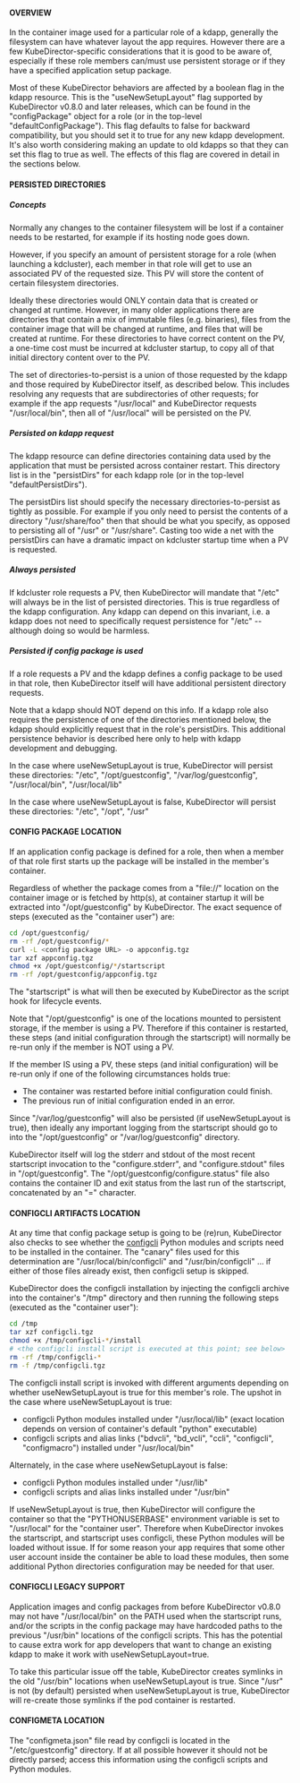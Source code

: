 #### OVERVIEW

In the container image used for a particular role of a kdapp, generally the filesystem can have whatever layout the app requires. However there are a few KubeDirector-specific considerations that it is good to be aware of, especially if these role members can/must use persistent storage or if they have a specified application setup package.

Most of these KubeDirector behaviors are affected by a boolean flag in the kdapp resource. This is the "useNewSetupLayout" flag supported by KubeDirector v0.8.0 and later releases, which can be found in the "configPackage" object for a role (or in the top-level "defaultConfigPackage"). This flag defaults to false for backward compatibility, but you should set it to true for any new kdapp development. It's also worth considering making an update to old kdapps so that they can set this flag to true as well. The effects of this flag are covered in detail in the sections below.

#### PERSISTED DIRECTORIES

##### Concepts

Normally any changes to the container filesystem will be lost if a container needs to be restarted, for example if its hosting node goes down.

However, if you specify an amount of persistent storage for a role (when launching a kdcluster), each member in that role will get to use an associated PV of the requested size. This PV will store the content of certain filesystem directories.

Ideally these directories would ONLY contain data that is created or changed at runtime. However, in many older applications there are directories that contain a mix of immutable files (e.g. binaries), files from the container image that will be changed at runtime, and files that will be created at runtime. For these directories to have correct content on the PV, a one-time cost must be incurred at kdcluster startup, to copy all of that initial directory content over to the PV.

The set of directories-to-persist is a union of those requested by the kdapp and those required by KubeDirector itself, as described below. This includes resolving any requests that are subdirectories of other requests; for example if the app requests "/usr/local" and KubeDirector requests "/usr/local/bin", then all of "/usr/local" will be persisted on the PV.

##### Persisted on kdapp request

The kdapp resource can define directories containing data used by the application that must be persisted across container restart. This directory list is in the "persistDirs" for each kdapp role (or in the top-level "defaultPersistDirs").

The persistDirs list should specify the necessary directories-to-persist as tightly as possible. For example if you only need to persist the contents of a directory "/usr/share/foo" then that should be what you specify, as opposed to persisting all of "/usr" or "/usr/share". Casting too wide a net with the persistDirs can have a dramatic impact on kdcluster startup time when a PV is requested.

##### Always persisted

If kdcluster role requests a PV, then KubeDirector will mandate that "/etc" will always be in the list of persisted directories. This is true regardless of the kdapp configuration. Any kdapp can depend on this invariant, i.e. a kdapp does not need to specifically request persistence for "/etc" -- although doing so would be harmless.

##### Persisted if config package is used

If a role requests a PV and the kdapp defines a config package to be used in that role, then KubeDirector itself will have additional persistent directory requests.

Note that a kdapp should NOT depend on this info. If a kdapp role also requires the persistence of one of the directories mentioned below, the kdapp should explicitly request that in the role's persistDirs. This additional persistence behavior is described here only to help with kdapp development and debugging.

In the case where useNewSetupLayout is true, KubeDirector will persist these directories: "/etc", "/opt/guestconfig", "/var/log/guestconfig", "/usr/local/bin", "/usr/local/lib"

In the case where useNewSetupLayout is false, KubeDirector will persist these directories: "/etc", "/opt", "/usr"

#### CONFIG PACKAGE LOCATION

If an application config package is defined for a role, then when a member of that role first starts up the package will be installed in the member's container.

Regardless of whether the package comes from a "file://" location on the container image or is fetched by http(s), at container startup it will be extracted into "/opt/guestconfig" by KubeDirector. The exact sequence of steps (executed as the "container user") are:

```bash
cd /opt/guestconfig/
rm -rf /opt/guestconfig/*
curl -L <config package URL> -o appconfig.tgz
tar xzf appconfig.tgz
chmod +x /opt/guestconfig/*/startscript
rm -rf /opt/guestconfig/appconfig.tgz
```

The "startscript" is what will then be executed by KubeDirector as the script hook for lifecycle events.

Note that "/opt/guestconfig" is one of the locations mounted to persistent storage, if the member is using a PV. Therefore if this container is restarted, these steps (and initial configuration through the startscript) will normally be re-run only if the member is NOT using a PV.

If the member IS using a PV, these steps (and initial configuration) will be re-run only if one of the following circumstances holds true:
* The container was restarted before initial configuration could finish.
* The previous run of initial configuration ended in an error.

Since "/var/log/guestconfig" will also be persisted (if useNewSetupLayout is true), then ideally any important logging from the startscript should go to into the "/opt/guestconfig" or "/var/log/guestconfig" directory.

KubeDirector itself will log the stderr and stdout of the most recent startscript invocation to the "configure.stderr", and "configure.stdout" files in "/opt/guestconfig". The "/opt/guestconfig/configure.status" file also contains the container ID and exit status from the last run of the startscript, concatenated by an "=" character.

#### CONFIGCLI ARTIFACTS LOCATION

At any time that config package setup is going to be (re)run, KubeDirector also checks to see whether the [configcli](https://github.com/bluek8s/configcli) Python modules and scripts need to be installed in the container. The "canary" files used for this determination are "/usr/local/bin/configcli" and "/usr/bin/configcli" ... if either of those files already exist, then configcli setup is skipped.

KubeDirector does the configcli installation by injecting the configcli archive into the container's "/tmp" directory and then running the following steps (executed as the "container user"):

```bash
cd /tmp
tar xzf configcli.tgz
chmod +x /tmp/configcli-*/install
# <the configcli install script is executed at this point; see below>
rm -rf /tmp/configcli-*
rm -f /tmp/configcli.tgz
```

The configcli install script is invoked with different arguments depending on whether useNewSetupLayout is true for this member's role. The upshot in the case where useNewSetupLayout is true:
* configcli Python modules installed under "/usr/local/lib" (exact location depends on version of container's default "python" executable)
* configcli scripts and alias links ("bdvcli", "bd_vcli", "ccli", "configcli", "configmacro") installed under "/usr/local/bin"

Alternately, in the case where useNewSetupLayout is false:
* configcli Python modules installed under "/usr/lib"
* configcli scripts and alias links installed under "/usr/bin"

If useNewSetupLayout is true, then KubeDirector will configure the container so that the "PYTHONUSERBASE" environment variable is set to "/usr/local" for the "container user". Therefore when KubeDirector invokes the startscript, and startscript uses configcli, these Python modules will be loaded without issue. If for some reason your app requires that some other user account inside the container be able to load these modules, then some additional Python directories configuration may be needed for that user.

#### CONFIGCLI LEGACY SUPPORT

Application images and config packages from before KubeDirector v0.8.0 may not have "/usr/local/bin" on the PATH used when the startscript runs, and/or the scripts in the config package may have hardcoded paths to the previous "/usr/bin" locations of the configcli scripts. This has the potential to cause extra work for app developers that want to change an existing kdapp to make it work with useNewSetupLayout=true.

To take this particular issue off the table, KubeDirector creates symlinks in the old "/usr/bin" locations when useNewSetupLayout is true. Since "/usr" is not (by default) persisted when useNewSetupLayout is true, KubeDirector will re-create those symlinks if the pod container is restarted.

#### CONFIGMETA LOCATION

The "configmeta.json" file read by configcli is located in the "/etc/guestconfig" directory. If at all possible however it should not be directly parsed; access this information using the configcli scripts and Python modules.
